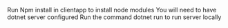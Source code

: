 Run Npm install in clientapp to install node modules
You will need to have dotnet server configured
Run the command dotnet run to run server locally
